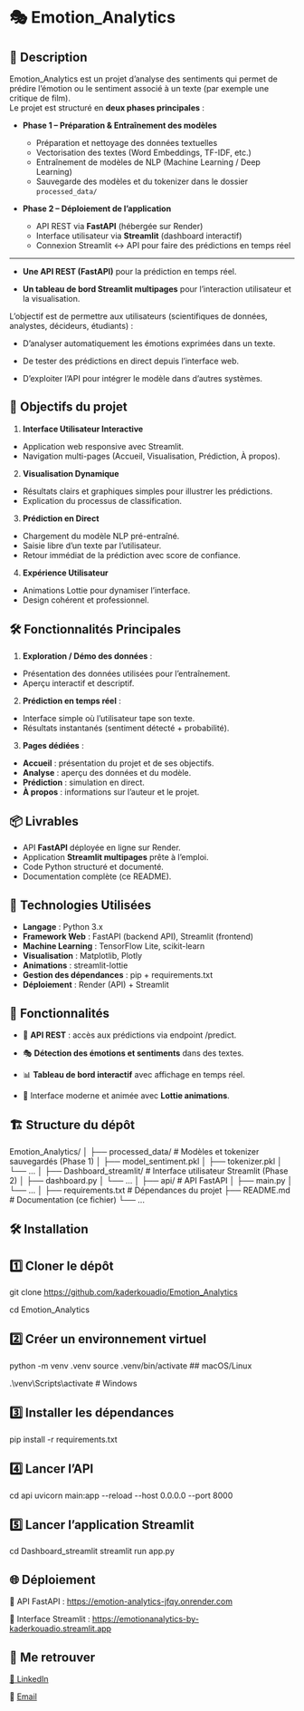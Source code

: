 # 🎭 Emotion_Analytics  

## 📌 Description  
Emotion_Analytics est un projet d’analyse des sentiments qui permet de prédire l’émotion ou le sentiment associé à un texte (par exemple une critique de film).  
Le projet est structuré en **deux phases principales** :  

- **Phase 1 – Préparation & Entraînement des modèles**  
  - Préparation et nettoyage des données textuelles  
  - Vectorisation des textes (Word Embeddings, TF-IDF, etc.)  
  - Entraînement de modèles de NLP (Machine Learning / Deep Learning)  
  - Sauvegarde des modèles et du tokenizer dans le dossier `processed_data/`  

- **Phase 2 – Déploiement de l’application**  
  - API REST via **FastAPI** (hébergée sur Render)  
  - Interface utilisateur via **Streamlit** (dashboard interactif)  
  - Connexion Streamlit ↔️ API pour faire des prédictions en temps réel  

---

- **Une API REST (FastAPI)** pour la prédiction en temps réel.

- **Un tableau de bord Streamlit multipages** pour l’interaction utilisateur et la visualisation.

L’objectif est de permettre aux utilisateurs (scientifiques de données, analystes, décideurs, étudiants) :

- D’analyser automatiquement les émotions exprimées dans un texte.

- De tester des prédictions en direct depuis l’interface web.

- D’exploiter l’API pour intégrer le modèle dans d’autres systèmes.


## 🎯 Objectifs du projet

1. **Interface Utilisateur Interactive**

- Application web responsive avec Streamlit.
- Navigation multi-pages (Accueil, Visualisation, Prédiction, À propos).

2. **Visualisation Dynamique**

- Résultats clairs et graphiques simples pour illustrer les prédictions.
- Explication du processus de classification.

3. **Prédiction en Direct**

- Chargement du modèle NLP pré-entraîné.
- Saisie libre d’un texte par l’utilisateur.
- Retour immédiat de la prédiction avec score de confiance.

4. **Expérience Utilisateur**

- Animations Lottie pour dynamiser l’interface.
- Design cohérent et professionnel.


## 🛠 Fonctionnalités Principales

1. **Exploration / Démo des données** :

- Présentation des données utilisées pour l’entraînement.
- Aperçu interactif et descriptif.

2. **Prédiction en temps réel** :

- Interface simple où l’utilisateur tape son texte.
- Résultats instantanés (sentiment détecté + probabilité).

3. **Pages dédiées** :

- **Accueil** : présentation du projet et de ses objectifs.
- **Analyse** : aperçu des données et du modèle.
- **Prédiction** : simulation en direct.
- **À propos** : informations sur l’auteur et le projet.


## 📦 Livrables

- API **FastAPI** déployée en ligne sur Render.
- Application **Streamlit multipages** prête à l’emploi.
- Code Python structuré et documenté.
- Documentation complète (ce README).



## 🚀 Technologies Utilisées

-  **Langage** : Python 3.x
-  **Framework Web** : FastAPI (backend API), Streamlit (frontend)
-  **Machine Learning** : TensorFlow Lite, scikit-learn
-  **Visualisation** : Matplotlib, Plotly
-  **Animations** : streamlit-lottie
-  **Gestion des dépendances** : pip + requirements.txt
-  **Déploiement** : Render (API) + Streamlit


## 📌 Fonctionnalités

- 🧾 **API REST** : accès aux prédictions via endpoint /predict.

- 🎭 **Détection des émotions et sentiments** dans des textes.

- 📊 **Tableau de bord interactif** avec affichage en temps réel.

- 🎨 Interface moderne et animée avec **Lottie animations**.


## 🏗️ Structure du dépôt 
Emotion_Analytics/
│
├── processed_data/ # Modèles et tokenizer sauvegardés (Phase 1)
│ ├── model_sentiment.pkl
│ ├── tokenizer.pkl
│ └── ...
│
├── Dashboard_streamlit/ # Interface utilisateur Streamlit (Phase 2)
│ ├── dashboard.py
│ └── ...
│
├── api/ # API FastAPI
│ ├── main.py
│ └── ...
│
├── requirements.txt # Dépendances du projet
├── README.md # Documentation (ce fichier)
└── ...

## 🛠️ Installation

## 1️⃣ Cloner le dépôt

git clone https://github.com/kaderkouadio/Emotion_Analytics

cd Emotion_Analytics

## 2️⃣ Créer un environnement virtuel

python -m venv .venv
source .venv/bin/activate   ## macOS/Linux

.\venv\Scripts\activate     # Windows


## 3️⃣ Installer les dépendances

pip install -r requirements.txt

## 4️⃣ Lancer l’API

cd api
uvicorn main:app --reload --host 0.0.0.0 --port 8000

## 5️⃣ Lancer l’application Streamlit

cd Dashboard_streamlit
streamlit run app.py


## 🌐 Déploiement

🔗 API FastAPI : https://emotion-analytics-jfqy.onrender.com

🔗 Interface Streamlit : https://emotionanalytics-by-kaderkouadio.streamlit.app


## 🔗 Me retrouver


[💼 LinkedIn](https://www.linkedin.com/in/koukou-kader-kouadio-2a32371a4/)

📧 [Email](mailto:kkaderkouadio@gmail.com)
